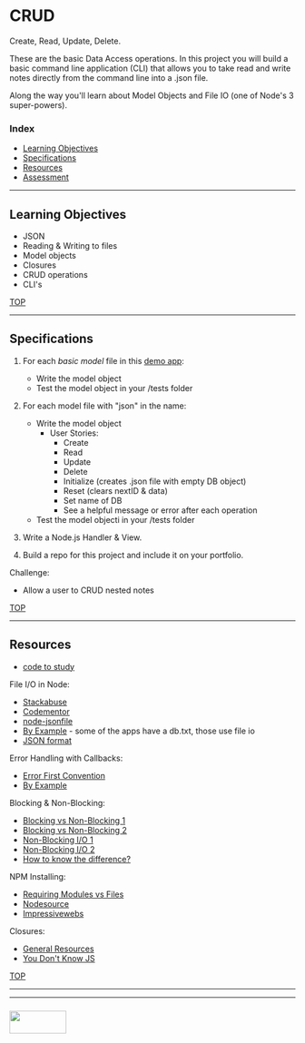 # CRUD

Create, Read, Update, Delete.

These are the basic Data Access operations.  In this project you will build a basic command line application (CLI) that allows you to take read and write notes directly from the command line into a .json file.

Along the way you'll learn about Model Objects and File IO (one of Node's 3 super-powers).

### Index
* [Learning Objectives](#learning-objectives)
* [Specifications](#specifications)
* [Resources](#resources)
* [Assessment](#assessment)

---

## Learning Objectives

* JSON
* Reading & Writing to files
* Model objects
* Closures
* CRUD operations
* CLI's

[TOP](#index)

---

## Specifications


1. For each _basic model_ file in this [demo app](https://github.com/elewa-academy/Modular-Design/tree/master/docs_src/05-crud/crud-app):
    * Write the model object
    * Test the model object in your /tests folder

2. For each model file with "json" in the name:
    * Write the model object
      * User Stories:
        * Create
        * Read
        * Update
        * Delete
        * Initialize (creates .json file with empty DB object)
        * Reset (clears nextID & data)
        * Set name of DB
        * See a helpful message or error after each operation
    * Test the model objecti in your /tests folder
3. Write a Node.js Handler & View.  
4. Build a repo for this project and include it on your portfolio.


Challenge:
* Allow a user to CRUD nested notes



[TOP](#index)

---

## Resources

* [code to study](https://github.com/elewa-academy/APIs/tree/master)

File I/O in Node:
* [Stackabuse](http://stackabuse.com/reading-and-writing-json-files-with-node-js/)
* [Codementor](https://www.codementor.io/codementorteam/how-to-use-json-files-in-node-js-85hndqt32)
* [node-jsonfile](https://github.com/jprichardson/node-jsonfile)
* [By Example](https://github.com/elewa-academy/Modular-Design/) - some of the apps have a db.txt, those use file io
* [JSON format](https://www.w3schools.com/js/js_json_intro.asp)

Error Handling with Callbacks:
* [Error First Convention](http://fredkschott.com/post/2014/03/understanding-error-first-callbacks-in-node-js/)
* [By Example](https://github.com/elewa-academy/General-Resources/tree/master/code-to-study/progressive-callbacks)

Blocking & Non-Blocking:
* [Blocking vs Non-Blocking 1](https://bytearcher.com/articles/blocking-vs-non-blocking-in-node.js/)
* [Blocking vs Non-Blocking 2](http://www.programmr.com/blogs/difference-between-asynchronous-and-non-blocking)
* [Non-Blocking I/O 1](https://www.codementor.io/theresamostert/understanding-non-blocking-i-o-in-javascript-cvmg1hp6l)
* [Non-Blocking I/O 2](http://sebastianmetzger.com/handle-asynchronous-non-blocking-io-in-javascript/)
* [How to know the difference?](https://softwareengineering.stackexchange.com/questions/202047/what-determines-which-javascript-functions-are-blocking-vs-non-blocking)

NPM Installing:
* [Requiring Modules vs Files](https://medium.freecodecamp.org/requiring-modules-in-node-js-everything-you-need-to-know-e7fbd119be8)
* [Nodesource](https://nodesource.com/blog/an-absolute-beginners-guide-to-using-npm/)
* [Impressivewebs](https://www.impressivewebs.com/npm-for-beginners-a-guide-for-front-end-developers/)

Closures:
* [General Resources](https://elewa-academy.github.io/General-Resources/javascript/closures.html)
* [You Don't Know JS](https://github.com/getify/You-Dont-Know-JS/tree/master/scope%20%26%20closures)


[TOP](#index)

___
___
### <a href="http://elewa.education/blog" target="_blank"><img src="https://user-images.githubusercontent.com/18554853/34921062-506450ae-f97d-11e7-875f-6feeb26ad72d.png" width="100" height="40"/></a>

